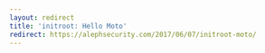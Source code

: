 ```yaml
---
layout: redirect
title: 'initroot: Hello Moto' 
redirect: https://alephsecurity.com/2017/06/07/initroot-moto/
---
```


